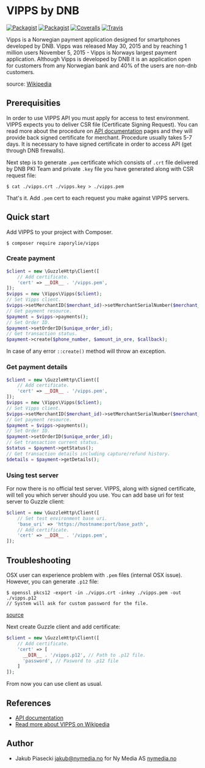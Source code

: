 VIPPS by DNB
=====================
[![Packagist](https://img.shields.io/packagist/v/zaporylie/vipps.svg?maxAge=2592000)](https://packagist.org/packages/zaporylie/vipps)
[![Packagist](https://img.shields.io/packagist/dt/zaporylie/vipps.svg?maxAge=2592000)](https://packagist.org/packages/zaporylie/vipps)
[![Coveralls](https://img.shields.io/coveralls/zaporylie/php-vipps.svg?maxAge=2592000)]()
[![Travis](https://img.shields.io/travis/zaporylie/php-vipps.svg?maxAge=2592000)]()


Vipps is a Norwegian payment application designed for smartphones developed by DNB. Vipps was released May 30, 2015 and 
by reaching 1 million users November 5, 2015 - Vipps is Norways largest payment application. Although Vipps is developed
by DNB it is an application open for customers from any Norwegian bank and 40% of the users are non-dnb customers.

source: [Wikipedia]

## Prerequisities

In order to use VIPPS API you must apply for access to test environment. VIPPS expects you to deliver CSR file 
 (Certificate Signing Request). You can read more about the procedure on [API documentation] pages and they will
 provide back signed certificate for merchant. Procedure usually takes 5-7 days. It is necessary to have signed 
 certificate in order to access API (get through DNB firewalls).
 
Next step is to generate `.pem` certificate which consists of `.crt` file delivered by DNB PKI Team and private `.key`
 file you have generated along with CSR request file:
 
```
$ cat ./vipps.crt ./vipps.key > ./vipps.pem
```

That's it. Add `.pem` cert to each request you make against VIPPS servers.

## Quick start

Add VIPPS to your project with Composer.

```
$ composer require zaporylie/vipps
```

### Create payment

```php
$client = new \GuzzleHttp\Client([
    // Add certificate.
    'cert' => __DIR__ . '/vipps.pem',
]);
$vipps = new \Vipps\Vipps($client);
// Set Vipps client.
$vipps->setMerchantID($merchant_id)->setMerchantSerialNumber($merchant_serial_number)->setToken($merchant_token);
// Get payment resource.
$payment = $vipps->payments();
// Set Order ID.
$payment->setOrderID($unique_order_id);
// Get transaction status.
$payment->create($phone_number, $amount_in_ore, $callback);
```

In case of any error `::create()` method will throw an exception.

### Get payment details

```php
$client = new \GuzzleHttp\Client([
    // Add certificate.
    'cert' => __DIR__ . '/vipps.pem',
]);
$vipps = new \Vipps\Vipps($client);
// Set Vipps client.
$vipps->setMerchantID($merchant_id)->setMerchantSerialNumber($merchant_serial_number)->setToken($merchant_token);
// Get payment resource.
$payment = $vipps->payments();
// Set Order ID.
$payment->setOrderID($unique_order_id);
// Get transaction current status.
$status = $payment->getStatus();
// Get transaction details including capture/refund history.
$details = $payment->getDetails();
```

### Using test server

For now there is no official test server. VIPPS, along with signed certificate, will tell you which server should you
use. You can add base uri for test server to Guzzle client:

```php
$client = new \GuzzleHttp\Client([
    // Set test environment base uri.
    'base_uri' => 'https://hostname:port/base_path',
    // Add certificate.
    'cert' => __DIR__ . '/vipps.pem',
]);
```

## Troubleshooting

OSX user can experience problem with `.pem` files (internal OSX issue). However, you can generate `.p12` file:

```
$ openssl pkcs12 -export -in ./vipps.crt -inkey ./vipps.pem -out ./vipps.p12
// System will ask for custom password for the file.
```  
[source](https://github.com/curl/curl/issues/283#issuecomment-161123943)


Next create Guzzle client and add certificate:

```php
$client = new \GuzzleHttp\Client([
    // Add certificate.
    'cert' => [
      __DIR__ . '/vipps.p12', // Path to .p12 file.
      'password', // Pasword to .p12 file
    ]
]);
```

From now you can use client as usual.

## References 
- [API documentation]
- [Read more about VIPPS on Wikipedia][Wikipedia]

## Author
- Jakub Piasecki <jakub@nymedia.no> for Ny Media AS [nymedia.no](http://nymedia.no) 

[Wikipedia]: https://en.wikipedia.org/wiki/Vipps "Wikipedia"
[API documentation]: https://www.vipps.no/utvikler "Documentation"
